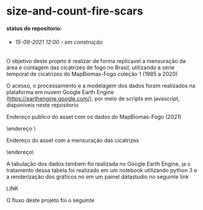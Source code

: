 
# size-and-count-fire-scars 
#### status do repositorio:
- ###### 15-09-2021 12:00 - em construção 

O objetivo deste projeto é realizar de forma replicavel a mensuração da área e contagem das cicatrizes de fogo no Brasil, utilizando a série temporal de cicatrizes do MapBiomas-Fogo coleção  1 (1985 a 2020)

 O acesso, o processamento e a modelagem dos dados foram realizados na plataforma em nuvem Google Earth Engine (https://earthengine.google.com/), por meio de scripts em javascript, disponiveis neste repositorio
 
Endereço publico do asset com os dados do MapBiomas-Fogo (2021)

\endereço \
 
 Endereço do asset com a mensuração das cicatrizes

\endereço\
 
 A tabulação dos dados tambem foi realizada no Google Earth Engine, ja o tratamento dessa tabela foi realizado em um notebook utilizando python 3 e a renderização dos gráficos no em um painel datastudio no seguinte link
 
 LINK
 
 O fluxo deste projeto foi o seguinte
